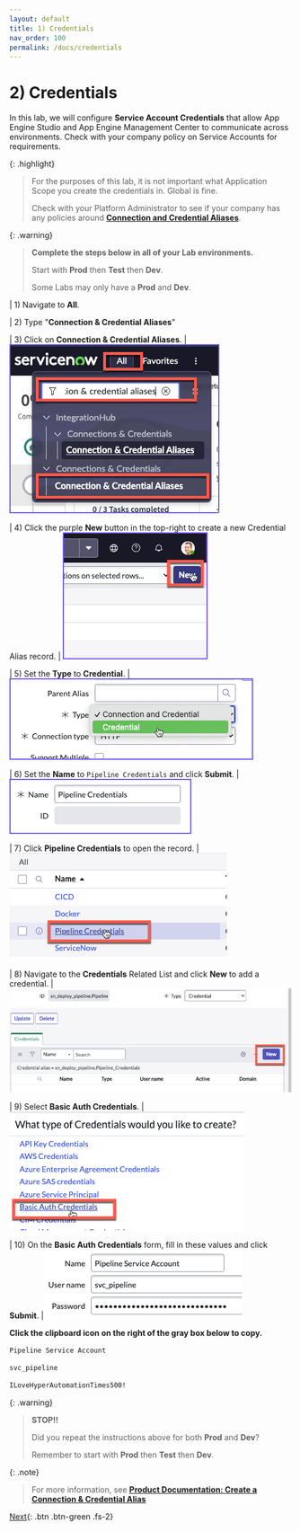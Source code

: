 ```yaml
---
layout: default
title: 1) Credentials
nav_order: 100
permalink: /docs/credentials
---
```


# 2) Credentials

In this lab, we will configure **Service Account Credentials** that allow App Engine Studio and App Engine Management Center to communicate across environments. Check with your company policy on Service Accounts for requirements. 

{: .highlight}
> For the purposes of this lab, it is not important what Application Scope you create the credentials in. Global is fine.
>
> Check with your Platform Administrator to see if your company has any policies around **[Connection and Credential Aliases](https://docs.servicenow.com/csh?topicname=connection-alias.html&version=latest)**.

{: .warning}
> **Complete the steps below in all of your Lab environments.**
>
> Start with **Prod** then **Test** then **Dev**.
>
> Some Labs may only have a **Prod** and **Dev**.  

| 1) Navigate to **All**.

| 2) Type "**Connection & Credential Aliases**"

| 3) Click on **Connection & Credential Aliases**.
| ![](../assets/images/2023-03-07-15-28-59.png)

| 4) Click the purple **New** button in the top-right to create a new Credential Alias record. 
| ![](../assets/images/2023-03-07-15-38-10.png)

| 5) Set the **Type** to **Credential**. 
| ![](../assets/images/2023-03-07-15-37-39.png) 

| 6) Set the **Name** to `Pipeline Credentials` and click **Submit**.
| ![](../assets/images/2023-03-08-14-14-44.png)

| 7) Click **Pipeline Credentials** to open the record. 
|![](../assets/images/2023-03-09-13-48-09.png) 

| 8) Navigate to the **Credentials** Related List and click **New** to add a credential. 
|![](../assets/images/2023-03-09-13-49-03.png)

| 9) Select **Basic Auth Credentials**.
|![](../assets/images/2023-03-09-13-50-33.png)

| 10) On the **Basic Auth Credentials** form, fill in these values and click **Submit**. 
|![](../assets/images/2023-06-27-22-50-59.png)

**Click the clipboard icon on the right of the gray box below to copy.**

```markdown
Pipeline Service Account
```
```markdown
svc_pipeline
```
```markdown
ILoveHyperAutomationTimes500!
```

{: .warning}
> **STOP!!**
>
> Did you repeat the instructions above for both **Prod** and **Dev**?
>
> Remember to start with **Prod** then **Test** then **Dev**.

{: .note}
> For more information, see **[Product Documentation: Create a Connection & Credential Alias](https://docs.servicenow.com/csh?topicname=connection-alias.html)**

[Next](/lab-aemc-utah/docs/pipelines-deployments){: .btn .btn-green .fs-2}
